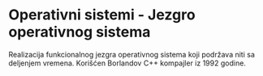 # Operativni sistemi - Jezgro operativnog sistema

Realizacija funkcionalnog jezgra operativnog sistema koji podržava niti sa deljenjem vremena.
Korišćen Borlandov C++ kompajler iz 1992 godine.
